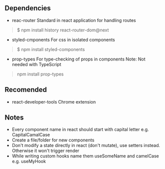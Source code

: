 ## Dependencies
- reac-router
Standard in react application for handling routes
> $ npm install history react-router-dom@next

- styled-cmponents
For css in isolated components
> $ npm install styled-components

- prop-types
For type-checking of props in components
Note: Not needed with TypeScript
> npm install prop-types

## Recomended
- react-developer-tools
Chrome extension

## Notes
- Every component name in react should start with capital letter e.g. CapitalCamalCase
- Create a file/folder for new components
- Don't modify a state directly in react (don't mutate), use setters instead. Otherwise it won't trigger render
- While writing custom hooks name them useSomeName and camelCase e.g. useMyHook